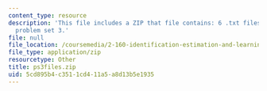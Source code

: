 ```yaml
---
content_type: resource
description: 'This file includes a ZIP that file contains: 6 .txt files to support
  problem set 3.'
file: null
file_location: /coursemedia/2-160-identification-estimation-and-learning-spring-2006/5cd895b4c3511cd411a5a8d13b5e1935_ps3files.zip
file_type: application/zip
resourcetype: Other
title: ps3files.zip
uid: 5cd895b4-c351-1cd4-11a5-a8d13b5e1935
---
```

